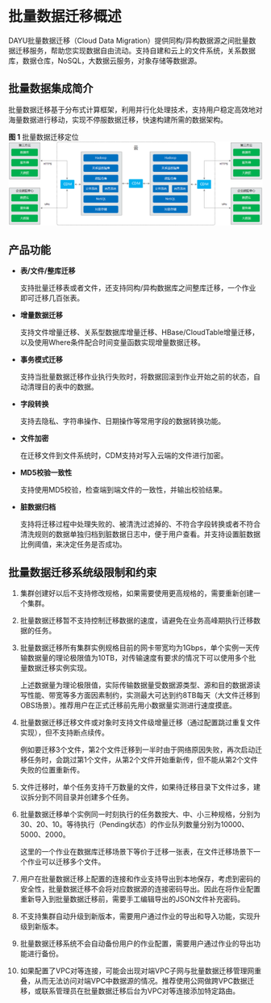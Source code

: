 # 批量数据迁移概述<a name="dayu_01_0013"></a>

DAYU批量数据迁移（Cloud Data Migration）提供同构/异构数据源之间批量数据迁移服务，帮助您实现数据自由流动。支持自建和云上的文件系统，关系数据库，数据仓库，NoSQL，大数据云服务，对象存储等数据源。

## 批量数据集成简介<a name="zh-cn_topic_0108275398_section69302054123512"></a>

批量数据迁移基于分布式计算框架，利用并行化处理技术，支持用户稳定高效地对海量数据进行移动，实现不停服数据迁移，快速构建所需的数据架构。

**图 1**  批量数据迁移定位<a name="zh-cn_topic_0108275398_fig1311414214272"></a>  
![](figures/批量数据迁移定位.png "批量数据迁移定位")

## 产品功能<a name="zh-cn_topic_0108275398_section8948312133415"></a>

-   **表/文件/整库迁移**

    支持批量迁移表或者文件，还支持同构/异构数据库之间整库迁移，一个作业即可迁移几百张表。

-   **增量数据迁移**

    支持文件增量迁移、关系型数据库增量迁移、HBase/CloudTable增量迁移，以及使用Where条件配合时间变量函数实现增量数据迁移。

-   **事务模式迁移**

    支持当批量数据迁移作业执行失败时，将数据回滚到作业开始之前的状态，自动清理目的表中的数据。

-   **字段转换**

    支持去隐私、字符串操作、日期操作等常用字段的数据转换功能。

-   **文件加密**

    在迁移文件到文件系统时，CDM支持对写入云端的文件进行加密。

-   **MD5校验一致性**

    支持使用MD5校验，检查端到端文件的一致性，并输出校验结果。

-   **脏数据归档**

    支持将迁移过程中处理失败的、被清洗过滤掉的、不符合字段转换或者不符合清洗规则的数据单独归档到脏数据日志中，便于用户查看。并支持设置脏数据比例阈值，来决定任务是否成功。


## **批量数据迁移系统级限制和约束**<a name="zh-cn_topic_0108275404_section41741324807"></a>

1.  集群创建好以后不支持修改规格，如果需要使用更高规格的，需要重新创建一个集群。
2.  批量数据迁移暂不支持控制迁移数据的速度，请避免在业务高峰期执行迁移数据的任务。
3.  批量数据迁移所有集群实例规格目前的网卡带宽均为1Gbps，单个实例一天传输数据量的理论极限值为10TB，对传输速度有要求的情况下可以使用多个批量数据迁移实例实现。

    上述数据量为理论极限值，实际传输数据量受数据源类型、源和目的数据源读写性能、带宽等多方面因素制约，实测最大可达到约8TB每天（大文件迁移到OBS场景）。推荐用户在正式迁移前先用小数据量实测进行速度摸底。

4.  批量数据迁移迁移文件或对象时支持文件级增量迁移（通过配置跳过重复文件实现），但不支持断点续传。

    例如要迁移3个文件，第2个文件迁移到一半时由于网络原因失败，再次启动迁移任务时，会跳过第1个文件，从第2个文件开始重新传，但不能从第2个文件失败的位置重新传。

5.  文件迁移时，单个任务支持千万数量的文件，如果待迁移目录下文件过多，建议拆分到不同目录并创建多个任务。
6.  批量数据迁移单个实例同一时刻执行的任务数按大、中、小三种规格，分别为30、20、10。等待执行（Pending状态）的作业队列数量分别为10000、5000、2000。

    这里的一个作业在数据库迁移场景下等价于迁移一张表，在文件迁移场景下一个作业可以迁移多个文件。

7.  用户在批量数据迁移上配置的连接和作业支持导出到本地保存，考虑到密码的安全性，批量数据迁移不会将对应数据源的连接密码导出。因此在将作业配置重新导入到批量数据迁移前，需要手工编辑导出的JSON文件补充密码。
8.  不支持集群自动升级到新版本，需要用户通过作业的导出和导入功能，实现升级到新版本。
9.  批量数据迁移系统不会自动备份用户的作业配置，需要用户通过作业的导出功能进行备份。
10. 如果配置了VPC对等连接，可能会出现对端VPC子网与批量数据迁移管理网重叠，从而无法访问对端VPC中数据源的情况。推荐使用公网做跨VPC数据迁移，或联系管理员在批量数据迁移后台为VPC对等连接添加特定路由。

